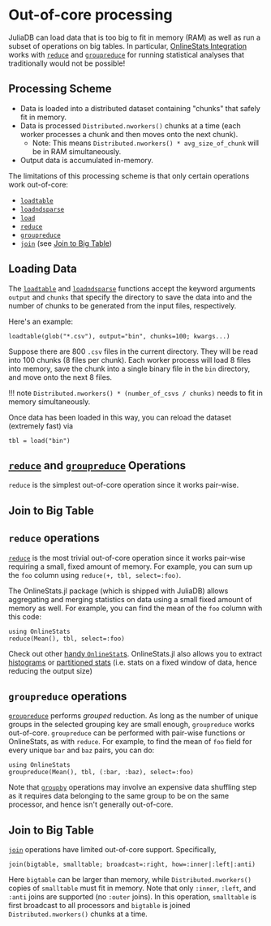 # Out-of-core processing

JuliaDB can load data that is too big to fit in memory (RAM) as well as run a subset of operations on big tables.  In particular, [OnlineStats Integration](@ref) works with [`reduce`](@ref) and [`groupreduce`](@ref) for running statistical analyses that traditionally would not be possible!

## Processing Scheme

- Data is loaded into a distributed dataset containing "chunks" that safely fit in memory. 
- Data is processed `Distributed.nworkers()` chunks at a time (each worker processes a chunk and then moves onto the next chunk).
  - Note: This means `Distributed.nworkers() * avg_size_of_chunk` will be in RAM simultaneously.
- Output data is accumulated in-memory.

The limitations of this processing scheme is that only certain operations work out-of-core:

- [`loadtable`](@ref)
- [`loadndsparse`](@ref)
- [`load`](@ref)
- [`reduce`](@ref)
- [`groupreduce`](@ref)
- [`join`](@ref) (see [Join to Big Table](@ref))

## Loading Data

The [`loadtable`](@ref) and [`loadndsparse`](@ref) functions accept the keyword arguments `output` and `chunks` that specify the directory to save the data into and the number of chunks to be generated from the input files, respectively.

Here's an example:

```
loadtable(glob("*.csv"), output="bin", chunks=100; kwargs...)
```

Suppose there are 800 `.csv` files in the current directory.  They will be read into 100 chunks (8 files per chunk).  Each worker process will load 8 files into memory, save the chunk into a single binary file in the `bin` directory, and move onto the next 8 files.

!!! note
    `Distributed.nworkers() * (number_of_csvs / chunks)` needs to fit in memory simultaneously.


Once data has been loaded in this way, you can reload the dataset (extremely fast) via

```
tbl = load("bin")
```

## [`reduce`](@ref) and [`groupreduce`](@ref) Operations

`reduce` is the simplest out-of-core operation since it works pair-wise.



## Join to Big Table






## `reduce` operations

[`reduce`](@ref) is the most trivial out-of-core operation since it works pair-wise requiring a small, fixed amount of memory. For example, you can sum up the `foo` column using `reduce(+, tbl, select=:foo)`.

The OnlineStats.jl package (which is shipped with JuliaDB) allows aggregating and merging statistics on data using a small fixed amount of memory as well. For example, you can find the mean of the `foo` column with this code:

```
using OnlineStats
reduce(Mean(), tbl, select=:foo)
```

Check out other [handy `OnlineStat`s](http://joshday.github.io/OnlineStats.jl/stable/stats_and_models.html). OnlineStats.jl also allows you to extract [histograms](http://joshday.github.io/OnlineStats.jl/stable/datasurrogates.html#IHistogram-1) or [partitioned stats](http://joshday.github.io/OnlineStats.jl/latest/visualizations.html) (i.e. stats on a fixed window of data, hence reducing the output size)

## `groupreduce` operations

[`groupreduce`](@ref) performs _grouped_ reduction. As long as the number of unique groups in the selected grouping key are small enough, `groupreduce` works out-of-core. `groupreduce` can be performed with pair-wise functions or OnlineStats, as with `reduce`. For example, to find the mean of `foo` field for every unique `bar` and `baz` pairs, you can do:


```
using OnlineStats
groupreduce(Mean(), tbl, (:bar, :baz), select=:foo)
```

Note that [`groupby`](@ref) operations may involve an expensive data shuffling step as it requires data belonging to the same group to be on the same processor, and hence isn't generally out-of-core.

## Join to Big Table

[`join`](@ref) operations have limited out-of-core support. Specifically,

```
join(bigtable, smalltable; broadcast=:right, how=:inner|:left|:anti)
```

Here `bigtable` can be larger than memory, while `Distributed.nworkers()` copies of `smalltable` must fit in memory. Note that only `:inner`, `:left`, and `:anti` joins are supported (no `:outer` joins). In this operation, `smalltable` is first broadcast to all processors and `bigtable` is joined `Distributed.nworkers()` chunks at a time.
